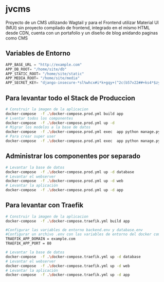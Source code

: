 # jvcms

Proyecto de un CMS utilizando Wagtail y  para el Frontend utilizar Material UI (MUI) sin proyecto compilado de frontend, integrado en el mismo HTML desde CDN, cuenta con un portafolio y un diseño de blog anidando paginas como CMS

## Variables de Entorno
```py
APP_BASE_URL = "http://example.com"
APP_DB_ROOT= "/home/site/db"
APP_STATIC_ROOT= "/home/site/static"
APP_MEDIA_ROOT= "/home/site/media"
APP_SECRET_KEY= "django-insecure-*sl%whcx#i*k+gqy+(^2c(b57v22##+ks4*$zyilfxpz^gnny("
```


## Para levantar todo el Stack de Produccion
```sh
# Construir la imagen de la aplicacion
docker-compose  -f .\docker-compose.prod.yml build app
# Lventar todos los componentes
docker-compose  -f .\docker-compose.prod.yml up -d
# Migrar los modelos a la base de datos
docker-compose  -f .\docker-compose.prod.yml exec  app python manage.py migrate
# Para crear super user
docker-compose  -f .\docker-compose.prod.yml exec  app python manage.py createsuperuser 
```

## Administrar los componentes por separado
```sh
# Levantar la base de datos
docker-compose  -f .\docker-compose.prod.yml up -d database
# Levantar el webserver
docker-compose  -f .\docker-compose.prod.yml up -d web
# Levantar la aplicación
docker-compose  -f .\docker-compose.prod.yml up -d app
```

## Para levantar con Traefik
```sh
# Construir la imagen de la aplicacion
docker-compose  -f .\docker-compose.traefik.yml build app
```
```sh
#Configurar las variables de entorno backend.env y database.env
#Configurar un archivo .env con las variables de entorno del docker compose
TRAEFIK_APP_DOMAIN = example.com
TRAEFIK_APP_PORT = 80
```

```sh
# Levantar la base de datos
docker-compose  -f .\docker-compose.traefik.yml up -d database
# Levantar el webserver
docker-compose  -f .\docker-compose.traefik.yml up -d web
# Levantar la aplicación
docker-compose  -f .\docker-compose.traefik.yml up -d app
```